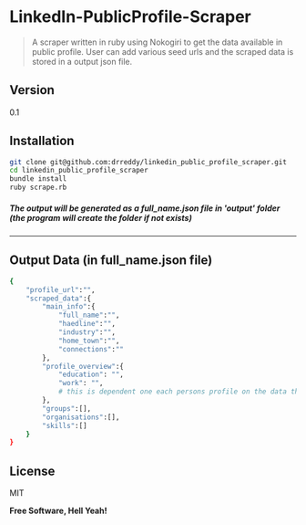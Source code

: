 LinkedIn-PublicProfile-Scraper
=====================

> A scraper written in ruby using Nokogiri to get the data available in public profile. User can add various seed urls and the scraped data is stored in a output json file. 

Version
----
0.1

Installation
--------------

```sh
git clone git@github.com:drreddy/linkedin_public_profile_scraper.git
cd linkedin_public_profile_scraper
bundle install
ruby scrape.rb
```

##### The output will be generated as a full_name.json file in 'output' folder (the program will create the folder if not exists)
---

Output Data (in full_name.json file)
--------------

```sh
{
	"profile_url":"",
	"scraped_data":{
		"main_info":{
			"full_name":"",
			"haedline":"",
			"industry":"",
			"home_town":"",
			"connections":""
		},
		"profile_overview":{
			"education": "",
			"work": "",
			# this is dependent one each persons profile on the data they show
		},
		"groups":[],
		"organisations":[],
		"skills":[]
	}
}
```

License
----

MIT

**Free Software, Hell Yeah!**
